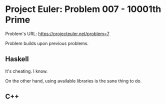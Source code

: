 # Project Euler: Problem 007 - 10001th Prime

Problem's URL: https://projecteuler.net/problem=7

Problem builds upon previous problems.

## Haskell

It's cheating. I know.

On the other hand, using available libraries is the sane thing to do.

## C++
